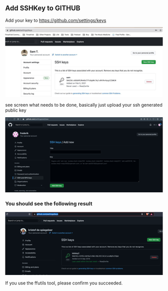 ## Add SSHKey to GITHUB

Add your key to https://github.com/settings/keys

![](img/ssh2_.jpg)

see screen what needs to be done, basically just upload your ssh generated public key

![](img/sshkey_add.png)

### You should see the following result

![](img/ssh_key_added.png)

If you use the ffutils tool, please confirm you succeeded.

